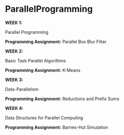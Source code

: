 # ParallelProgramming
<b>WEEK 1:</b>

Parallel Programming

<b>Programming Assignment:</b> Parallel Box Blur Filter

<b>WEEK 2:</b>

Basic Task Parallel Algorithms

<b>Programming Assignment:</b> K-Means

<b>WEEK 3:</b>

Data-Parallelism

<b>Programming Assignment:</b> Reductions and Prefix Sums

<b>WEEK 4:</b>

Data Structures for Parallel Computing

<b>Programming Assignment:</b> Barnes-Hut Simulation
